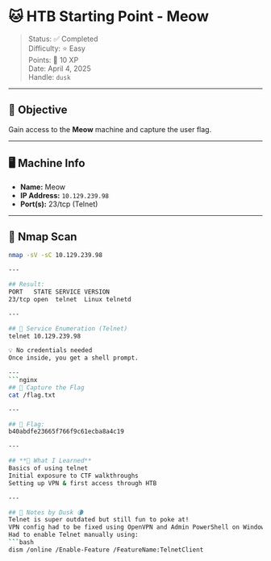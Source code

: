 # 🐱 HTB Starting Point - Meow

> Status: ✅ Completed  
> Difficulty: ⭐ Easy  
> Points: 🎯 10 XP  
> Date: April 4, 2025  
> Handle: `dusk`  

---

## 🧠 Objective
Gain access to the **Meow** machine and capture the user flag.

---

## 🖥️ Machine Info
- **Name:** Meow
- **IP Address:** `10.129.239.98`
- **Port(s):** 23/tcp (Telnet)

---

## 🔎 Nmap Scan

```bash
nmap -sV -sC 10.129.239.98

---

## Result:
PORT   STATE SERVICE VERSION
23/tcp open  telnet  Linux telnetd

---

## 📡 Service Enumeration (Telnet)
telnet 10.129.239.98

💡 No credentials needed
Once inside, you get a shell prompt.

---
```nginx
## 🏁 Capture the Flag
cat /flag.txt

---

## 🎉 Flag:
b40abdfe23665f766f9c61ecba8a4c19

---

## **🧠 What I Learned**
Basics of using telnet
Initial exposure to CTF walkthroughs
Setting up VPN & first access through HTB

---

## 💬 Notes by Dusk 🌘
Telnet is super outdated but still fun to poke at!
VPN config had to be fixed using OpenVPN and Admin PowerShell on Windows.
Had to enable Telnet manually using:
```bash
dism /online /Enable-Feature /FeatureName:TelnetClient

